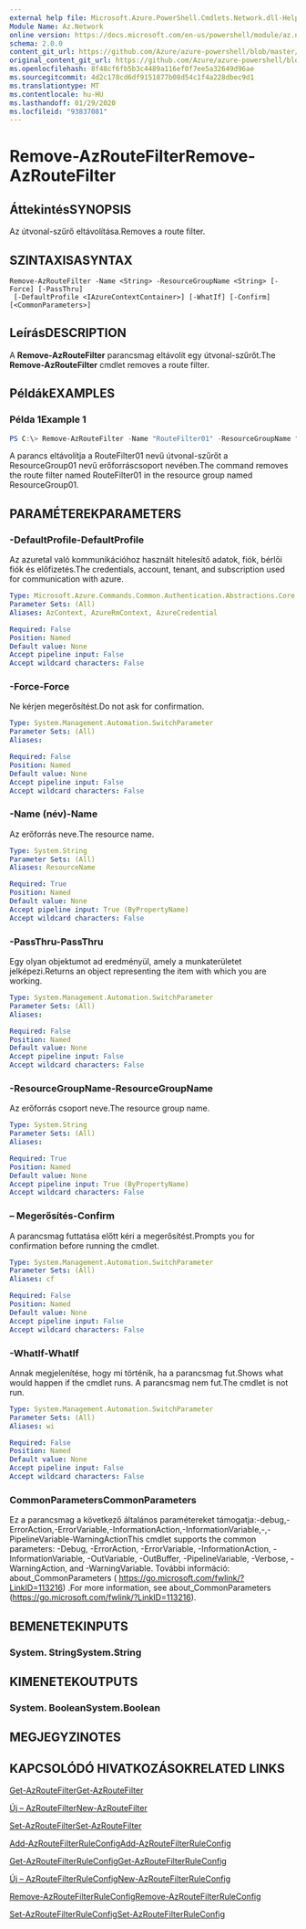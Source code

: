 ```yaml
---
external help file: Microsoft.Azure.PowerShell.Cmdlets.Network.dll-Help.xml
Module Name: Az.Network
online version: https://docs.microsoft.com/en-us/powershell/module/az.network/remove-azroutefilter
schema: 2.0.0
content_git_url: https://github.com/Azure/azure-powershell/blob/master/src/Network/Network/help/Remove-AzRouteFilter.md
original_content_git_url: https://github.com/Azure/azure-powershell/blob/master/src/Network/Network/help/Remove-AzRouteFilter.md
ms.openlocfilehash: 8f48cf6fb5b3c4489a116ef0f7ee5a32649d96ae
ms.sourcegitcommit: 4d2c178cd6df9151877b08d54c1f4a228dbec9d1
ms.translationtype: MT
ms.contentlocale: hu-HU
ms.lasthandoff: 01/29/2020
ms.locfileid: "93837081"
---
```

# <span data-ttu-id="d6355-101">Remove-AzRouteFilter</span><span class="sxs-lookup"><span data-stu-id="d6355-101">Remove-AzRouteFilter</span></span>

## <span data-ttu-id="d6355-102">Áttekintés</span><span class="sxs-lookup"><span data-stu-id="d6355-102">SYNOPSIS</span></span>
<span data-ttu-id="d6355-103">Az útvonal-szűrő eltávolítása.</span><span class="sxs-lookup"><span data-stu-id="d6355-103">Removes a route filter.</span></span>

## <span data-ttu-id="d6355-104">SZINTAXISA</span><span class="sxs-lookup"><span data-stu-id="d6355-104">SYNTAX</span></span>

```
Remove-AzRouteFilter -Name <String> -ResourceGroupName <String> [-Force] [-PassThru]
 [-DefaultProfile <IAzureContextContainer>] [-WhatIf] [-Confirm] [<CommonParameters>]
```

## <span data-ttu-id="d6355-105">Leírás</span><span class="sxs-lookup"><span data-stu-id="d6355-105">DESCRIPTION</span></span>
<span data-ttu-id="d6355-106">A **Remove-AzRouteFilter** parancsmag eltávolít egy útvonal-szűrőt.</span><span class="sxs-lookup"><span data-stu-id="d6355-106">The **Remove-AzRouteFilter** cmdlet removes a route filter.</span></span>

## <span data-ttu-id="d6355-107">Példák</span><span class="sxs-lookup"><span data-stu-id="d6355-107">EXAMPLES</span></span>

### <span data-ttu-id="d6355-108">Példa 1</span><span class="sxs-lookup"><span data-stu-id="d6355-108">Example 1</span></span>
```powershell
PS C:\> Remove-AzRouteFilter -Name "RouteFilter01" -ResourceGroupName "ResourceGroup01"
```

<span data-ttu-id="d6355-109">A parancs eltávolítja a RouteFilter01 nevű útvonal-szűrőt a ResourceGroup01 nevű erőforráscsoport nevében.</span><span class="sxs-lookup"><span data-stu-id="d6355-109">The command removes the route filter named RouteFilter01 in the resource group named ResourceGroup01.</span></span>

## <span data-ttu-id="d6355-110">PARAMÉTEREK</span><span class="sxs-lookup"><span data-stu-id="d6355-110">PARAMETERS</span></span>

### <span data-ttu-id="d6355-111">-DefaultProfile</span><span class="sxs-lookup"><span data-stu-id="d6355-111">-DefaultProfile</span></span>
<span data-ttu-id="d6355-112">Az azuretal való kommunikációhoz használt hitelesítő adatok, fiók, bérlői fiók és előfizetés.</span><span class="sxs-lookup"><span data-stu-id="d6355-112">The credentials, account, tenant, and subscription used for communication with azure.</span></span>

```yaml
Type: Microsoft.Azure.Commands.Common.Authentication.Abstractions.Core.IAzureContextContainer
Parameter Sets: (All)
Aliases: AzContext, AzureRmContext, AzureCredential

Required: False
Position: Named
Default value: None
Accept pipeline input: False
Accept wildcard characters: False
```

### <span data-ttu-id="d6355-113">-Force</span><span class="sxs-lookup"><span data-stu-id="d6355-113">-Force</span></span>
<span data-ttu-id="d6355-114">Ne kérjen megerősítést.</span><span class="sxs-lookup"><span data-stu-id="d6355-114">Do not ask for confirmation.</span></span>

```yaml
Type: System.Management.Automation.SwitchParameter
Parameter Sets: (All)
Aliases:

Required: False
Position: Named
Default value: None
Accept pipeline input: False
Accept wildcard characters: False
```

### <span data-ttu-id="d6355-115">-Name (név)</span><span class="sxs-lookup"><span data-stu-id="d6355-115">-Name</span></span>
<span data-ttu-id="d6355-116">Az erőforrás neve.</span><span class="sxs-lookup"><span data-stu-id="d6355-116">The resource name.</span></span>

```yaml
Type: System.String
Parameter Sets: (All)
Aliases: ResourceName

Required: True
Position: Named
Default value: None
Accept pipeline input: True (ByPropertyName)
Accept wildcard characters: False
```

### <span data-ttu-id="d6355-117">-PassThru</span><span class="sxs-lookup"><span data-stu-id="d6355-117">-PassThru</span></span>
<span data-ttu-id="d6355-118">Egy olyan objektumot ad eredményül, amely a munkaterületet jelképezi.</span><span class="sxs-lookup"><span data-stu-id="d6355-118">Returns an object representing the item with which you are working.</span></span>

```yaml
Type: System.Management.Automation.SwitchParameter
Parameter Sets: (All)
Aliases:

Required: False
Position: Named
Default value: None
Accept pipeline input: False
Accept wildcard characters: False
```

### <span data-ttu-id="d6355-119">-ResourceGroupName</span><span class="sxs-lookup"><span data-stu-id="d6355-119">-ResourceGroupName</span></span>
<span data-ttu-id="d6355-120">Az erőforrás csoport neve.</span><span class="sxs-lookup"><span data-stu-id="d6355-120">The resource group name.</span></span>

```yaml
Type: System.String
Parameter Sets: (All)
Aliases:

Required: True
Position: Named
Default value: None
Accept pipeline input: True (ByPropertyName)
Accept wildcard characters: False
```

### <span data-ttu-id="d6355-121">– Megerősítés</span><span class="sxs-lookup"><span data-stu-id="d6355-121">-Confirm</span></span>
<span data-ttu-id="d6355-122">A parancsmag futtatása előtt kéri a megerősítést.</span><span class="sxs-lookup"><span data-stu-id="d6355-122">Prompts you for confirmation before running the cmdlet.</span></span>

```yaml
Type: System.Management.Automation.SwitchParameter
Parameter Sets: (All)
Aliases: cf

Required: False
Position: Named
Default value: None
Accept pipeline input: False
Accept wildcard characters: False
```

### <span data-ttu-id="d6355-123">-WhatIf</span><span class="sxs-lookup"><span data-stu-id="d6355-123">-WhatIf</span></span>
<span data-ttu-id="d6355-124">Annak megjelenítése, hogy mi történik, ha a parancsmag fut.</span><span class="sxs-lookup"><span data-stu-id="d6355-124">Shows what would happen if the cmdlet runs.</span></span>
<span data-ttu-id="d6355-125">A parancsmag nem fut.</span><span class="sxs-lookup"><span data-stu-id="d6355-125">The cmdlet is not run.</span></span>

```yaml
Type: System.Management.Automation.SwitchParameter
Parameter Sets: (All)
Aliases: wi

Required: False
Position: Named
Default value: None
Accept pipeline input: False
Accept wildcard characters: False
```

### <span data-ttu-id="d6355-126">CommonParameters</span><span class="sxs-lookup"><span data-stu-id="d6355-126">CommonParameters</span></span>
<span data-ttu-id="d6355-127">Ez a parancsmag a következő általános paramétereket támogatja:-debug,-ErrorAction,-ErrorVariable,-InformationAction,-InformationVariable,-,-PipelineVariable-WarningAction</span><span class="sxs-lookup"><span data-stu-id="d6355-127">This cmdlet supports the common parameters: -Debug, -ErrorAction, -ErrorVariable, -InformationAction, -InformationVariable, -OutVariable, -OutBuffer, -PipelineVariable, -Verbose, -WarningAction, and -WarningVariable.</span></span> <span data-ttu-id="d6355-128">További információ: about_CommonParameters ( https://go.microsoft.com/fwlink/?LinkID=113216) .</span><span class="sxs-lookup"><span data-stu-id="d6355-128">For more information, see about_CommonParameters (https://go.microsoft.com/fwlink/?LinkID=113216).</span></span>

## <span data-ttu-id="d6355-129">BEMENETEK</span><span class="sxs-lookup"><span data-stu-id="d6355-129">INPUTS</span></span>

### <span data-ttu-id="d6355-130">System. String</span><span class="sxs-lookup"><span data-stu-id="d6355-130">System.String</span></span>

## <span data-ttu-id="d6355-131">KIMENETEK</span><span class="sxs-lookup"><span data-stu-id="d6355-131">OUTPUTS</span></span>

### <span data-ttu-id="d6355-132">System. Boolean</span><span class="sxs-lookup"><span data-stu-id="d6355-132">System.Boolean</span></span>

## <span data-ttu-id="d6355-133">MEGJEGYZI</span><span class="sxs-lookup"><span data-stu-id="d6355-133">NOTES</span></span>

## <span data-ttu-id="d6355-134">KAPCSOLÓDÓ HIVATKOZÁSOK</span><span class="sxs-lookup"><span data-stu-id="d6355-134">RELATED LINKS</span></span>

[<span data-ttu-id="d6355-135">Get-AzRouteFilter</span><span class="sxs-lookup"><span data-stu-id="d6355-135">Get-AzRouteFilter</span></span>](./Get-AzRouteFilter.md)

[<span data-ttu-id="d6355-136">Új – AzRouteFilter</span><span class="sxs-lookup"><span data-stu-id="d6355-136">New-AzRouteFilter</span></span>](./New-AzRouteFilter.md)

[<span data-ttu-id="d6355-137">Set-AzRouteFilter</span><span class="sxs-lookup"><span data-stu-id="d6355-137">Set-AzRouteFilter</span></span>](./Set-AzRouteFilter.md)

[<span data-ttu-id="d6355-138">Add-AzRouteFilterRuleConfig</span><span class="sxs-lookup"><span data-stu-id="d6355-138">Add-AzRouteFilterRuleConfig</span></span>](./Add-AzRouteFilterRuleConfig.md)

[<span data-ttu-id="d6355-139">Get-AzRouteFilterRuleConfig</span><span class="sxs-lookup"><span data-stu-id="d6355-139">Get-AzRouteFilterRuleConfig</span></span>](./Get-AzRouteFilterRuleConfig.md)

[<span data-ttu-id="d6355-140">Új – AzRouteFilterRuleConfig</span><span class="sxs-lookup"><span data-stu-id="d6355-140">New-AzRouteFilterRuleConfig</span></span>](./New-AzRouteFilterRuleConfig.md)

[<span data-ttu-id="d6355-141">Remove-AzRouteFilterRuleConfig</span><span class="sxs-lookup"><span data-stu-id="d6355-141">Remove-AzRouteFilterRuleConfig</span></span>](./Remove-AzRouteFilterRuleConfig.md)

[<span data-ttu-id="d6355-142">Set-AzRouteFilterRuleConfig</span><span class="sxs-lookup"><span data-stu-id="d6355-142">Set-AzRouteFilterRuleConfig</span></span>](./Set-AzRouteFilterRuleConfig.md)
